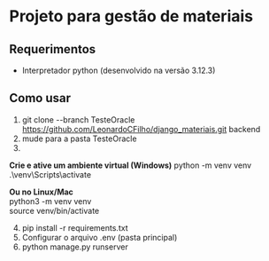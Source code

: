 # Projeto para gestão de materiais

## Requerimentos
- Interpretador python  (desenvolvido na versão 3.12.3)  

## Como usar
1. git clone --branch TesteOracle https://github.com/LeonardoCFilho/django_materiais.git backend
2. mude para a pasta TesteOracle
3.  
  **Crie e ative um ambiente virtual (Windows)**
  python -m venv venv  
  .\venv\Scripts\activate  
  
  **Ou no Linux/Mac**  
  python3 -m venv venv  
  source venv/bin/activate    

4. pip install -r requirements.txt 
5. Configurar o arquivo .env (pasta principal)
6. python manage.py runserver
